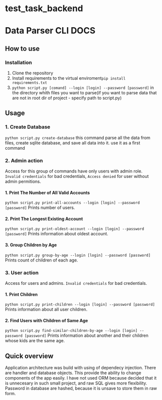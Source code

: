 # test_task_backend
# Data Parser CLI DOCS


## How to use

### Installation

1. Clone the repository
2. Install requirements to the virtual enviroment`pip install requirements.txt` 
3. `python script.py [comand] --login [login] --password [password]` in the directory whith files you want to parse(if you want to parse data that are not in root dir of project - specify path to script.py)

## Usage
### 1. Create Database
`python script.py create-database`
this command parse all the data from files, create sqlite database, and save all data into it.
use it as a first command
### 2. Admin action
Access for this group of commands have only users with admin role. `Invalid credentials` for bad credentials, `Access denied` for user without admin permitions.
#### 1. Print The Number of All Valid Accounts
`python script.py print-all-accounts --login [login] --password [password]` Prints number of users.
#### 2. Print The Longest Existing Account
`python script.py print-oldest-account --login [login] --password [password]` Prints information about oldest account.
#### 3. Group Children by Age
`python script.py group-by-age --login [login] --password [password]` Prints count of children of each age.
### 3. User action
Access for users and admins. `Invalid credentials` for bad credentials.
#### 1. Print Children
`python script.py print-children --login [login] --password [password]` Prints information about all user children.
#### 2. Find Users with Children of Same Age
`python script.py find-similar-children-by-age --login [login] --password [password]` Prints information about another and their children whose kids are the same age. 

## Quick overview
Application architecture was build with using of dependecy injection. There are handler and database objects. This provide the ability to change components of the app easily.
I have not used ORM because decided that it is unnecesary in such small project, and raw SQL gives more flexibility. Password in database are hashed, because it is unsave to store them in raw form. 

